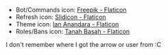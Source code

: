 - Bot/Commands icon: [Freepik - Flaticon](https://www.flaticon.com/authors/freepik)
- Refresh icon: [Slidicon - Flaticon](https://www.flaticon.com/authors/Slidicon)
- Theme icon: [Ian Anandara - Flaticon](https://www.flaticon.com/authors/Ian-Anandara)
- Roles/Bans icon: [Tanah Basah - Flaticon](https://www.flaticon.com/authors/tanah-basah)

I don't remember where I got the arrow or user from :C
